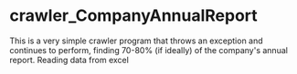 # crawler_CompanyAnnualReport
This is a very simple crawler program that throws an exception and continues to perform, finding 70-80% (if ideally) of the company's annual report. Reading data from excel
